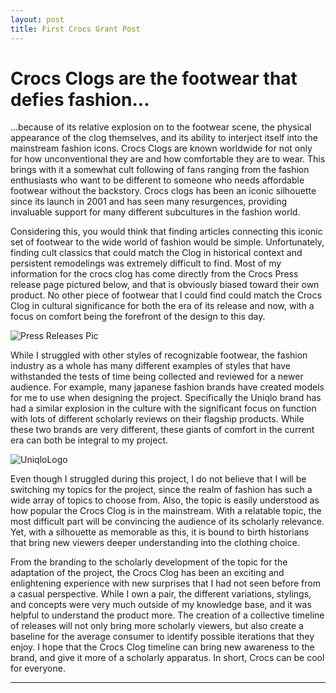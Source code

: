 ```yaml
---
layout: post
title: First Crocs Grant Post
---
```


# Crocs Clogs are the footwear that defies fashion...

...because of  its relative explosion on to the footwear scene, the physical appearance of the clog themselves, and its ability to interject itself into the mainstream fashion icons. Crocs Clogs are known worldwide for not only for how unconventional they are and how comfortable they are to wear. This brings with it a somewhat cult following of fans ranging from the fashion enthusiasts who want to be different to someone who needs affordable footwear without the backstory. Crocs clogs has been an iconic silhouette since its launch in 2001 and has seen many resurgences, providing invaluable support for many different subcultures in the fashion world. 

  Considering this, you would think that finding articles connecting this iconic set of footwear to the wide world of fashion would be simple. Unfortunately, finding cult classics that could match the Clog in historical context and persistent remodelings was extremely difficult to find. Most of my information for the crocs clog has come directly from the Crocs Press release page pictured below, and that is obviously biased toward their own product. No other piece of footwear that I could find could match the Crocs Clog in cultural significance for both the era of its release and now, with a focus on comfort being the forefront of the design to this day. 
  
![Press Releases Pic](https://NicholasBranch.github.io/NicholasBranch/images/CrocsPressReleases.PNG)

  While I struggled with other styles of recognizable footwear, the fashion industry as a whole has many different examples of styles that have withstanded the tests of time being collected and reviewed for a newer audience. For example, many japanese fashion brands have created models for me to use when designing the project. Specifically the Uniqlo brand has had a similar explosion in the culture with the significant focus on function with lots of different scholarly reviews on their flagship products. While these two brands are very different, these giants of comfort in the current era can both be integral to my project. 
  
![UniqloLogo](https://NicholasBranch.github.io/NicholasBranch/images/UniqloLogo.PNG)  
  
  Even though I struggled during this project, I do not believe that I will be switching my topics for the project, since the realm of fashion has such a wide array of topics to choose from. Also, the topic is easily understood as how popular the Crocs Clog is in the mainstream. With a relatable topic, the most difficult part will be convincing the audience of its scholarly relevance. Yet, with a silhouette as memorable as this, it is bound to birth historians that bring new viewers deeper understanding into the clothing choice.
  
  From the branding to the scholarly development of the topic for the adaptation of the project, the Crocs Clog has been an exciting and enlightening experience with new surprises that I had not seen before from a casual perspective. While I own a pair, the different variations, stylings, and concepts were very much outside of my knowledge base, and it was helpful to understand the product more. The creation of a collective timeline of releases will not only bring more scholarly viewers, but also create a baseline for the average consumer to identify possible iterations that they enjoy. I hope that the Crocs Clog timeline can bring new awareness to the brand, and give it more of a scholarly apparatus. In short, Crocs can be cool for everyone. 
 

  
 






---

